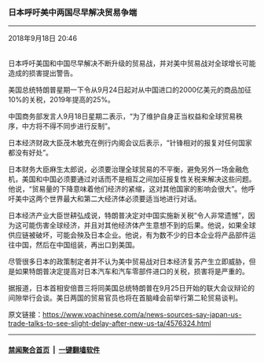 ### 日本呼吁美中两国尽早解决贸易争端
------------------------

<div class="published">
 <span class="date" title="中国时间">
  <time datetime="2018-09-18T20:46:09+08:00">
   2018年9月18日 20:46
  </time>
 </span>
</div>
<br/>
<div class="wsw">
 <p>
  日本呼吁美国和中国尽早解决不断升级的贸易战，并对美中贸易战对全球增长可能造成的损害提出警告。
 </p>
 <p>
  美国总统特朗普星期一下令从9月24日起对从中国进口的2000亿美元的商品加征10%的关税，2019年提高的25%。
 </p>
 <p>
  中国商务部发言人9月18日星期二表示，“为了维护自身正当权益和全球贸易秩序，中方将不得不同步进行反制”。
 </p>
 <p>
  日本经济财政大臣茂木敏充在例行内阁会议后表示，“针锋相对的报复对任何国家都没有好处”。
 </p>
 <p>
  日本财务大臣麻生太郎说，必须要治理全球贸易的不平衡，避免另外一场金融危机，美国和中国必须要通过对话而不是相互之间加征报复性关税来解决这些问题。他说，“贸易量的下降意味着他们经济的紧缩，这对其他国家的影响会很大”。他呼吁美中这两个世界最大和第二大经济体必须要适当地进行对话。
 </p>
 <p>
  日本经济产业大臣世耕弘成说，特朗普决定对中国实施新关税“令人非常遗憾”，因为这可能伤害全球经济，并且对其他经济体产生意想不到的后果。他说，如果全球供应链被破坏，可能会殃及日本企业。他说，有为数不少的日本企业将产品部件运往中国，然后在中国组装，再出口到美国。
 </p>
 <p>
  尽管很多日本的政策制定者并不认为美中贸易战对日本经济复苏产生立即威胁，但是如果特朗普决定提高对日本汽车和汽车零部件进口的关税，损害将是严重的。
 </p>
 <p>
  据报道，日本首相安倍晋三将同美国总统特朗普在9月25日开始的联大会议辩论的间隙举行会谈。美日两国的贸易官员也将在首脑峰会前举行第二轮贸易谈判。
 </p>
</div>

原文链接：https://www.voachinese.com/a/news-sources-say-japan-us-trade-talks-to-see-slight-delay-after-new-us-ta/4576324.html


------------------------
#### [禁闻聚合首页](https://github.com/gfw-breaker/banned-news/blob/master/README.md) &nbsp;|&nbsp;  [一键翻墙软件](https://github.com/gfw-breaker/nogfw/blob/master/README.md)